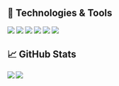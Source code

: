 ## 🔧 Technologies & Tools
![](https://img.shields.io/badge/Language-Ruby-informational?style=plastic&logo=Ruby&logoColor=white&color=green)
![](https://img.shields.io/badge/Language-Python-informational?style=plastic&logo=Python&logoColor=white&color=green)
![](https://img.shields.io/badge/Framework-Rails-informational?style=plastic&logo=Ruby-on-Rails&logoColor=white&color=green)
![](https://img.shields.io/badge/Framework-Flask-informational?style=plastic&logo=Flask&logoColor=white&color=green)
![](https://img.shields.io/badge/Database-PostgreSQL-informational?style=plastic&logo=PostgreSQL&logoColor=white&color=green)
![](https://img.shields.io/badge/Database-MySQL-informational?style=plastic&logo=MySQL&logoColor=white&color=green)


## &#x1f4c8; GitHub Stats
<a href="https://github.com/reid-andrew/github-readme-stats">
  <img align="left" src="https://github-readme-stats.vercel.app/api?username=reid-andrew&count_private=true&show_icons=true&theme=onedark&hide=stars" />
</a>
<a href="https://github.com/reid-andrew/github-readme-stats">
  <img align="left" src="https://github-readme-stats.vercel.app/api/top-langs/?username=reid-andrew&show_icons=true&theme=onedark&hide=CoffeeScript" />
</a>
